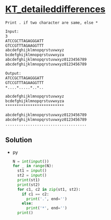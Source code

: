 # [KT_detaileddifferences](https://open.kattis.com/problems/detaileddifferences)

```en
Print . if two character are same, else *

```

```txt
Input:
3
ATCCGCTTAGAGGGATT
GTCCGTTTAGAAGGTTT
abcdefghijklmnopqrstuvwxyz
bcdefghijklmnopqrstuvwxyza
abcdefghijklmnopqrstuvwxyz0123456789
abcdefghijklmnopqrstuvwxyz0123456789

Output:
ATCCGCTTAGAGGGATT
GTCCGTTTAGAAGGTTT
*....*.....*..*..

abcdefghijklmnopqrstuvwxyz
bcdefghijklmnopqrstuvwxyza
**************************

abcdefghijklmnopqrstuvwxyz0123456789
abcdefghijklmnopqrstuvwxyz0123456789
....................................
```

## Solution

* py

  ```py
  N = int(input())
  for _ in range(N):
    st1 = input()
    st2 = input()
    print(st1)
    print(st2)
    for c1, c2 in zip(st1, st2):
      if c1 == c2:
        print('.', end='')
      else:
        print('*', end='')
    print()
  ```

